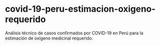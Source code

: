 # covid-19-peru-estimacion-oxigeno-requerido
 Análisis técnico de casos confirmados por COVID-19 en Perú para la estimación de oxígeno medicinal requerido.
